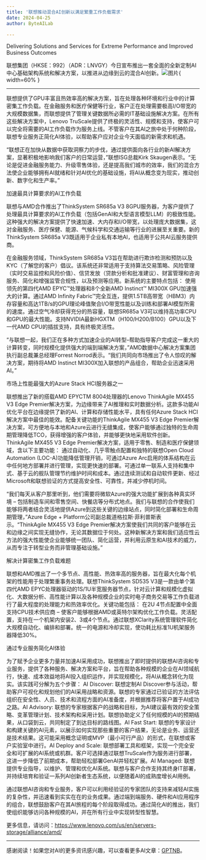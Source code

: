 ```yaml
---
title: '联想推动混合AI创新以满足繁重工作负载需求'
date: 2024-04-25
author: ByteAILab

---
```


Delivering Solutions and Services for Extreme Performance and Improved Business Outcomes

联想集团（HKSE：992）（ADR：LNVGY）今日宣布推出一套全面的全新定制AI中心基础架构系统和解决方案，以推进从边缘到云的混合AI创新。![图片](https://ai-techpark.com/wp-content/uploads/2024/04/Lenovo-adv-960x540.jpg){ width=60% }

---
联想提供了GPU丰富且热效率高的解决方案，旨在处理各种环境和行业中的计算密集工作负载。在金融服务和医疗保健等行业，客户正在处理需要极高I/O带宽的大规模数据集，而联想提供了管理关键数据所必需的IT基础设施解决方案。在所有这些解决方案中，Lenovo TruScale提供了终极的灵活性、规模和支持，使客户可以完全将需要的AI工作负载作为服务上线。不管客户在其AI之旅中处于何种阶段，联想专业服务正简化AI体验，以帮助客户应对企业今天面临的新需求和机遇。

“联想正在加快从数据中获取洞察力的步伐，通过提供面向各行业的新AI解决方案，显著积极地影响我们客户的日常运营，”联想ISG总裁Kirk Skaugen表示。“无论是促进金融服务能力、升级零售体验，还是提高我们城市的效率，我们的混合方法使企业能够拥有AI就绪和针对AI优化的基础设施，将AI从概念变为现实，推动创新、数字化和生产率。”

加速最具计算要求的AI工作负载

联想与AMD合作推出了ThinkSystem SR685a V3 8GPU服务器，为客户提供了处理最具计算要求的AI工作负载（包括GenAI和大型语言模型LLM）的极致性能。这种强大的解决方案提供了快速加速、大内存和I/O带宽，以处理庞大数据集，这对金融服务、医疗保健、能源、气候科学和交通运输等行业的进展至关重要。新的ThinkSystem SR685a V3既适用于企业私有本地AI，也适用于公共AI云服务提供商。

在金融服务领域，ThinkSystem SR685a V3旨在帮助进行欺诈检测和预防以及KYC（了解您的客户）倡议。该系统还非常适用于支持算法交易策略、风险管理（实时交易监控和风险价值）、信贷发放（贷款分析和批准建议）、财富管理和咨询服务、简化和增强监管合规性，以及预测等应用。新系统的主要特点包括：
使用领先的第四代AMD EPYC™处理器和8个全新AMD Instinct™ MI300X GPU加速强大的计算。通过AMD Infinity Fabric™完全互连，提供1.5TB高带宽（HBM3）内存容量和高达1TB/s的GPU理论峰值聚合I/O带宽性能以及训练和部署AI模型所需的速度。通过空气冷却获得充分的热容量，联想SR685a V3可以维持高功率CPU和GPU的最大性能。支持NVIDIA最新HGXTM（H100/H200/B100）GPU以及下一代AMD CPU的插拔支持，具有终极灵活性。

“与联想一起，我们正在多种方式加速企业的AI转型–帮助指导客户完成这一重大的计算转变，同时规模化提供强大的端到端解决方案，”AMD数据中心解决方案集团执行副总裁兼总经理Forrest Norrod表示。“我们共同向市场推出了令人惊叹的解决方案，期待将AMD Instinct MI300X加入联想的产品组合，帮助企业迅速采用AI。”

市场上性能最强大的Azure Stack HCI服务器之一

联想推出了新的搭载AMD EPYCTM 8004处理器的Lenovo ThinkAgile MX455 V3 Edge Premier解决方案，为边缘带来了AI推理和实时数据分析。这款多功能AI优化平台在边缘提供了新的AI、计算和存储性能水平，具有任何Azure Stack HCI解决方案中最佳的能效。配备关键功能的ThinkAgile MX455 V3 Edge Premier解决方案，可方便地与本地和Azure云进行无缝集成，使客户能够通过独特的生命周期管理降低TCO，获得增强的客户体验，并能够更快地采用软件创新。ThinkAgile MX455 V3 Edge Premier解决方案，适用于零售、制造和医疗保健领域，含以下主要功能：
通过自动化、几乎零触点配置和独特的联想Open Cloud Automation (LOC-A)功能降低管理开销，可通过Azure Arc启用的体系结构在云中任何地方部署并进行管理，实现更快速的部署。可通过单一联系人支持和集中式、基于云的舰队管理节约维护时间和成本。通过连续测试和自动软件更新、经过Microsoft和联想验证的方式提高安全性、可靠性，并减少停机时间。

“我们每天从客户那里听到，他们需要将微软Azure的强大功能扩展到各种真实环境 – 包括制造车间和零售空间、快餐店等分布式地点。我们与联想的合作使我们能够将两者结合灵活地提供Azure到这些关键的边缘站点，同时简化部署和生命周期管理，”Azure Edge + Platform公司副总裁道格拉斯·菲利普斯表示。“ThinkAgile MX455 V3 Edge Premier解决方案使我们共同的客户能够在云和边缘之间实现无缝协作，无论其数据位于何处。这种新解决方案和我们适应性云方法的强大性能使企业能够统一团队、简化运营，并利用云原生和AI技术的威力，从而专注于转型业务而非管理基础设施。”

解决计算密集工作负载难题

联想和AMD推出了一个多节点、高性能、热效率高的服务器，旨在最大化每个机架的性能用于处理繁重事务处理。联想ThinkSystem SD535 V3是一款由单个第四代AMD EPYC处理器驱动的1S/1U半宽服务器节点，针对云计算和规模化虚拟化、大数据分析、高性能计算以及各种规模企业的实时电子商务交易等工作负载进行了最大程度的处理能力和热效率优化。关键功能包括：
在2U 4节点配置中全面支持CPU技术供应商 – 使客户能够根据AMD或英特尔架构优化工作负载。灵活配置，支持在一个机架内安装2、3或4个节点。通过联想XClarity系统管理软件简化大规模自动化、编排和部署。统一的电源和冷却实现，使功耗比标准1U机架服务器降低30%。

通过专业服务简化AI体验

为了赋予企业更多力量并加速AI采用成功，联想推出了即时提供的联想AI咨询和专业服务，提供了各种服务、解决方案和平台，旨在帮助各种规模的企业在AI领域航行，快速、成本效益地将AI投入组织运作，并实现规模化，将AI从概念转化为现实。该实践可分解为五个步骤：
AI Discover: 联想定制AI Discover参与活动，帮助客户可视化和规划他们的AI采用战略和资源。联想的专家通过已验证的方法评估组织在安全性、人员、技术和流程方面的AI准备度，并根据推荐将客户置于AI成功之路。AI Advisory: 联想的专家根据客户的战略和目标，为AI建议最有效的安全策略、变革管理计划、技术架构和采用计划。联想协助定义了任何规模的AI的预期结果，从口袋到云，共同制定了到达目标的路线图。AI Fast Start: 联想的专家设计和构建关键的AI元素，以展示如何实现那些重要的客户结果，无论是业务、运营还是技术结果。这可能采用概念证明或MVP（最小可行产品）的形式，在联想或客户实验室中进行。AI Deploy and Scale: 联想部署工具和框架，实现一个完全安全和可扩展的AI系统或机群。客户可选择通过联想TruScale作为服务进行部署，这进一步降低了前期成本，帮助轻松部署GenAI并轻松扩展。AI Managed: 联想提供专业指导，以维护、管理和优化AI系统。联想与客户合作支持其终身IT部署，并持续培育和验证一系列AI创新者生态系统，以便随着AI的成熟度增长AI用例。

通过联想AI咨询和专业服务，客户可以利用经验证的专家团队的支持来减轻AI实施的复杂性，并迅速看到实实在在的业务成果。通过端到端服务、硬件和AI应用程序的组合，联想鼓励客户在其AI旅程的每个阶段取得成功。通过简化AI的推出，我们使组织能够访问各种规模的AI，并在所有行业中实现转型性智慧。

更多信息，请访问：https://www.lenovo.com/us/en/servers-storage/alliance/amd/

---
感谢阅读！如果您对AI的更多资讯感兴趣，可以查看更多AI文章：[GPTNB](https://gptnb.com)。